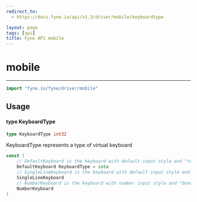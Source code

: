 ```yaml
---
redirect_to:
  - https://docs.fyne.io/api/v1.3/driver/mobile/keyboardtype

layout: page
tags: [api]
title: Fyne API mobile
---
```



# mobile
---
```go
import "fyne.io/fyne/driver/mobile"
```

## Usage

#### type KeyboardType

```go
type KeyboardType int32
```

KeyboardType represents a type of virtual keyboard

```go
const (
	// DefaultKeyboard is the keyboard with default input style and "return" return key
	DefaultKeyboard KeyboardType = iota
	// SingleLineKeyboard is the keyboard with default input style and "Done" return key
	SingleLineKeyboard
	// NumberKeyboard is the keyboard with number input style and "Done" return key
	NumberKeyboard
)
```
